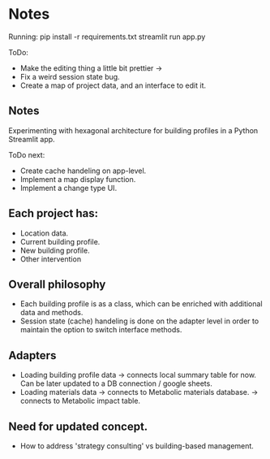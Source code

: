 # Notes
Running: 
pip install -r requirements.txt
streamlit run app.py

ToDo:
* Make the editing thing a little bit prettier ->
* Fix a weird session state bug.
* Create a map of project data, and an interface to edit it.


## Notes
Experimenting with hexagonal architecture for building profiles in a Python Streamlit app.

ToDo next:
- Create cache handeling on app-level.
- Implement a map display function.
- Implement a change type UI.


## Each project has:
* Location data.
* Current building profile.
* New building profile.
* Other intervention

## Overall philosophy
* Each building profile is as a class, which can be enriched with additional data and methods.
* Session state (cache) handeling is done on the adapter level in order to maintain the option to switch interface methods. 


## Adapters
* Loading building profile data -> connects local summary table for now. Can be later updated to a DB connection / google sheets.
* Loading materials data  -> connects to Metabolic materials database.
                        -> connects to Metabolic impact table.

## Need for updated concept.
* How to address 'strategy consulting' vs building-based management.
